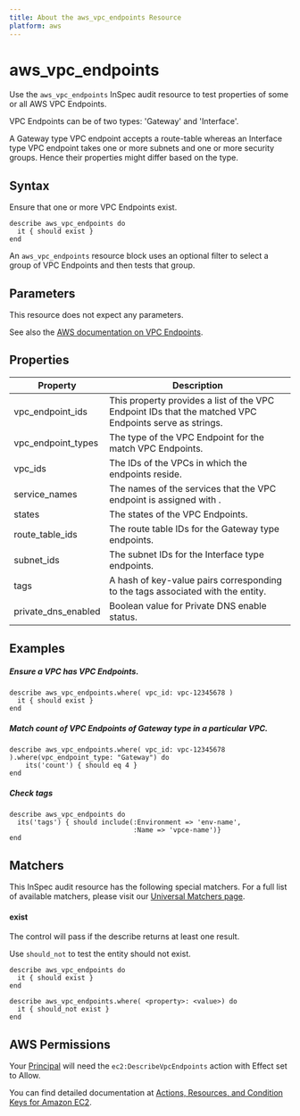 ```yaml
---
title: About the aws_vpc_endpoints Resource
platform: aws
---
```


# aws\_vpc\_endpoints

Use the `aws_vpc_endpoints` InSpec audit resource to test properties of some or all AWS VPC Endpoints.

VPC Endpoints can be of two types: 'Gateway' and 'Interface'.

A Gateway type VPC endpoint accepts a route-table whereas an Interface type VPC endpoint takes one or more subnets and one or more security groups. Hence their properties might differ based on the type.

## Syntax

Ensure that one or more VPC Endpoints exist.

    describe aws_vpc_endpoints do
      it { should exist }
    end

An `aws_vpc_endpoints` resource block uses an optional filter to select a group of VPC Endpoints and then tests that group.

## Parameters

This resource does not expect any parameters.

See also the [AWS documentation on VPC Endpoints](https://docs.aws.amazon.com/vpc/latest/userguide/vpc-endpoints.html).

## Properties

|Property           | Description|
| ---               | --- |
|vpc\_endpoint\_ids       | This property provides a list of the VPC Endpoint IDs that the matched VPC Endpoints serve as strings. |
|vpc\_endpoint\_types | The type of the VPC Endpoint for the match VPC Endpoints. |
|vpc\_ids           | The IDs of the VPCs in which the endpoints reside. |
|service_names | The names of the services that the VPC endpoint is assigned with . |
|states | The states of the VPC Endpoints. |
|route_table_ids | The route table IDs for the Gateway type endpoints. |
|subnet_ids | The subnet IDs for the Interface type endpoints. |
|tags               | A hash of key-value pairs corresponding to the tags associated with the entity. |
|private_dns_enabled            | Boolean value for Private DNS enable status. |

## Examples

##### Ensure a VPC has VPC Endpoints.
    describe aws_vpc_endpoints.where( vpc_id: vpc-12345678 )
      it { should exist }
    end

##### Match count of VPC Endpoints of Gateway type in a particular VPC.
    describe aws_vpc_endpoints.where( vpc_id: vpc-12345678 ).where(vpc_endpoint_type: "Gateway") do
        its('count') { should eq 4 }
    end

##### Check tags    
    describe aws_vpc_endpoints do
      its('tags') { should include(:Environment => 'env-name',
                                   :Name => 'vpce-name')}
    end

## Matchers

This InSpec audit resource has the following special matchers. For a full list of available matchers, please visit our [Universal Matchers page](https://www.inspec.io/docs/reference/matchers/).

#### exist

The control will pass if the describe returns at least one result.

Use `should_not` to test the entity should not exist.

    describe aws_vpc_endpoints do
      it { should exist }
    end
      
    describe aws_vpc_endpoints.where( <property>: <value>) do
      it { should_not exist }
    end

## AWS Permissions

Your [Principal](https://docs.aws.amazon.com/IAM/latest/UserGuide/intro-structure.html#intro-structure-principal) will need the `ec2:DescribeVpcEndpoints` action with Effect set to Allow.

You can find detailed documentation at [Actions, Resources, and Condition Keys for Amazon EC2](https://docs.aws.amazon.com/IAM/latest/UserGuide/list_amazonec2.html).
